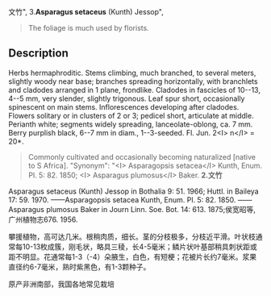 文竹",
3.**Asparagus setaceus** (Kunth) Jessop",

> The foliage is much used by florists.

## Description
Herbs hermaphroditic. Stems climbing, much branched, to several meters, slightly woody near base; branches spreading horizontally, with branchlets and cladodes arranged in 1 plane, frondlike. Cladodes in fascicles of 10--13, 4--5 mm, very slender, slightly trigonous. Leaf spur short, occasionally spinescent on main stems. Inflorescences developing after cladodes. Flowers solitary or in clusters of 2 or 3; pedicel short, articulate at middle. Perianth white; segments widely spreading, lanceolate-oblong, ca. 7 mm. Berry purplish black, 6--7 mm in diam., 1--3-seeded. Fl. Jun. 2&lt;I&gt; n&lt;/I&gt; = 20*.

> Commonly cultivated and occasionally becoming naturalized [native to S Africa].
  "Synonym": "&lt;I&gt; Asparagopsis setacea&lt;/I&gt; Kunth, Enum. Pl. 5: 82. 1850; &lt;I&gt; Asparagus plumosus&lt;/I&gt; Baker.
**2.文竹**

Asparagus setaceus (Kunth) Jessop in Bothalia 9: 51. 1966; Huttl. in Baileya 17: 59. 1970. ——Asparagopsis setacea Kunth, Enum. Pl. 5: 82. 1850. ——Asparagus plumosus Baker in Journ Linn. Soe. Bot. 14: 613. 1875;侯宽昭等, 广州植物志676. 1956.

攀援植物，高可达几米。根稍肉质，细长。茎的分枝极多，分枝近平滑。叶状枝通常每10-13枚成簇，刚毛状，略具三稜，长4-5毫米；鳞片状叶基部稍具刺状距或距不明显。花通常每1-3（-4）朵腋生，白色，有短梗；花被片长约7毫米。浆果直径约6-7毫米，熟时紫黑色，有1-3颗种子。

原产非洲南部，我国各地常见栽培
